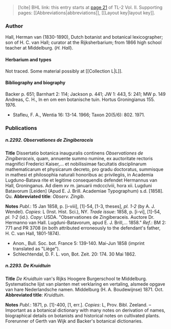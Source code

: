 > [!cite] BHL link: this entry starts at [page 21](https://www.biodiversitylibrary.org/item/103253#page/47/mode/1up) of TL-2 Vol. II.
> Supporting pages: [[Abbreviations|abbreviations]], [[Layout key|layout key]].

### Author

Hall, Herman van (1830-1890), Dutch botanist and botanical lexicographer; son of H. C. van Hall; curator at the Rijksherbarium; from 1866 high school teacher at Middelburg. (*H. Hall*).

#### Herbarium and types

Not traced. Some material possibly at [[Collection L|L]].

#### Bibliography and biography

Backer p. 651; Barnhart 2: 114; Jackson p. 441; JW 1: 443, 5: 241; MW p. 149 Andreas, C. H., In en om een botanische tuin. Hortus Groningianus 155. 1976.
- Stafleu, F. A., Wentia 16: 13-14. 1966; Taxon 20(5/6): 802. 1971.

### Publications

##### n.2292. Observationes de Zingiberaceis

**Title**
Dissertatio botanica inauguralis continens *Observationes de Zingiberaceis*, quam, annuente summo numine, ex auctoritate rectoris magnifici Frederici Kaiser,... et nobilissimae facultatis disciplinarum mathematicarum et physicarum decreto, pro gradu doctoratus, summisque in mathesi et philosophia naturali honoribus ac privilegiis, in Academia Lugduno-Batava rite et legitime consequendis defendet Hermannus van Hall, Groninganus. Ad diem xv m. januarii mdccclviii, hora xii. Lugduni Batavorum \[Leiden\] (Apud E. J. Brill. Academiae Typographum) s.d. \[1858\]. Qu.
**Abbreviated title**: *Observ. Zingib.*

**Notes**
*Publ*.: 15 Jan 1858, p. \[i-viii\], \[1\]-54, \[1-3, theses\], *pl. 1-2* (by A. J. Wendel). *Copies*: L (Inst. Hist. Sci.), NY.
*Trade issue*: 1858, p. \[i-vi\], \[1\]-54, *pl. 1-2* (id.). *Copy*: USDA. "Observationes de Zingiberaceis. Auctore Dr. Hermanno van Hall. Lugduni-Batavorum, apud E. J. Brill,... 1858."
*Ref*.: BM 2: 771 and PR 3708 (in both attributed erroneously to the defendant's father, H. C. van Hall, 1801-1874).
- Anon., Bull. Soc. bot. France 5: 139-140. Mai-Jun 1858 (imprint translated as "Liège").
- Schlechtendal, D. F. L. von, Bot. Zeit. 20: 174. 30 Mai 1862.

##### n.2293. De Kruidtuin

**Title**
*De Kruidtuin* van's Rijks Hoogere Burgerschool te Middelburg. Systematische lijst van planten met verklaring en vertaling, alsmede opgave van hare Nederlandsche namen. Middelburg (H. A. Boudewijnse) 1871. Oct.
**Abbreviated title**: *Kruidtuin*.

**Notes**
*Publ*.: 1871, p. \[1\]-400, \[1, err.\]. *Copies*: L, Prov. Bibl. Zeeland. – Important as a botanical dictionary with many notes on derivation of names, biographical details on botanists and historical notes on cultivated plants. Forerunner of Gerth van Wijk and Backer's botanical dictionaries.

